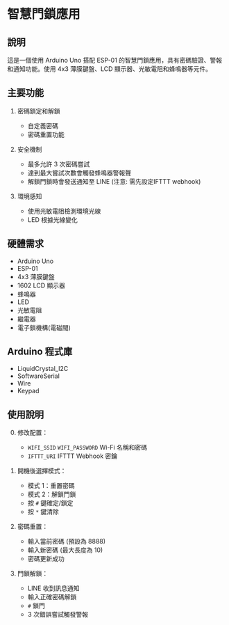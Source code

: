 # 智慧門鎖應用

## 說明

這是一個使用 Arduino Uno 搭配 ESP-01 的智慧門鎖應用，具有密碼驗證、警報和通知功能。使用 4x3 薄膜鍵盤、LCD 顯示器、光敏電阻和蜂鳴器等元件。

## 主要功能

1. 密碼鎖定和解鎖
   - 自定義密碼
   - 密碼重置功能

2. 安全機制
   - 最多允許 3 次密碼嘗試
   - 達到最大嘗試次數會觸發蜂鳴器警報聲
   - 解鎖門鎖時會發送通知至 LINE (注意: 需先設定IFTTT webhook)

3. 環境感知
   - 使用光敏電阻檢測環境光線
   - LED 根據光線變化

## 硬體需求

- Arduino Uno
- ESP-01
- 4x3 薄膜鍵盤
- 1602 LCD 顯示器
- 蜂鳴器
- LED
- 光敏電阻
- 繼電器
- 電子鎖機構(電磁閥)

## Arduino 程式庫

- LiquidCrystal_I2C
- SoftwareSerial
- Wire
- Keypad

## 使用說明

0. 修改配置：
    - `WIFI_SSID` `WIFI_PASSWORD` Wi-Fi 名稱和密碼
    - `IFTTT_URI` IFTTT Webhook 密鑰

1. 開機後選擇模式：
   - 模式 1：重置密碼
   - 模式 2：解鎖門鎖
   - 按 `#` 鍵確定/鎖定
   - 按 `*` 鍵清除

2. 密碼重置：
   - 輸入當前密碼 (預設為 8888)
   - 輸入新密碼 (最大長度為 10)
   - 密碼更新成功
   
3. 門鎖解鎖：
   - LINE 收到訊息通知
   - 輸入正確密碼解鎖
   - `#` 鎖門
   - 3 次錯誤嘗試觸發警報